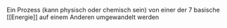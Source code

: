 Ein Prozess (kann physisch oder chemisch sein) von einer der 7 basische [[Energie]] auf einem Anderen umgewandelt werden
